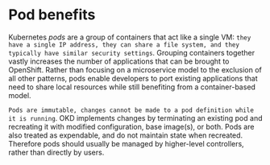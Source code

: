 # Pod benefits

Kubernetes *pods* are a group of containers that act like a single VM: `they
have a single IP address, they can share a file system, and they typically have
similar security settings`. Grouping containers together vastly increases the
number of applications that can be brought to OpenShift. Rather than focusing on
a microservice model to the exclusion of all other patterns, pods enable
developers to port existing applications that need to share local resources
while still benefiting from a container-based model.

`Pods are immutable, changes cannot be made to a pod definition while it is
running`. OKD implements changes by terminating an existing pod and recreating
it with modified configuration, base image(s), or both. Pods are also treated as
expendable, and do not maintain state when recreated. Therefore pods should
usually be managed by higher-level controllers, rather than directly by users.
